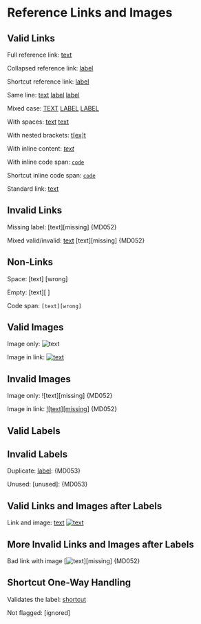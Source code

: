 # Reference Links and Images

## Valid Links

Full reference link: [text][label]

Collapsed reference link: [label][]

Shortcut reference link: [label]

Same line: [text][label] [label][] [label]

Mixed case: [TEXT][LABEL] [LABEL][] [LABEL]

With spaces: [text][label with spaces] [text][ label  with spaces ]

With nested brackets: [t[ex]t][label]

With inline content: [*text*][label]

With inline code span: [`code`][label]

Shortcut inline code span: [`code`]

Standard link: [text](https://example.com/standard)

## Invalid Links

Missing label: [text][missing] {MD052}

Mixed valid/invalid: [text][label] [text][missing] {MD052}

## Non-Links

Space: [text] [wrong]

Empty: [text][ ]

Code span: `[text][wrong]`

## Valid Images

Image only: ![text][image]

Image in link: [![text][image]][label]

## Invalid Images

Image only: ![text][missing] {MD052}

Image in link: [![text][missing]][label] {MD052}

## Valid Labels

[label]: https://example.com/label
[ label with  spaces ]: https://example.com/label-with-spaces
[image]: https://example.com/image
[`code`]: https://example.com/code

## Invalid Labels

Duplicate:
[label]: {MD053}

Unused:
[unused]: {MD053}

## Valid Links and Images after Labels

Link and image: [text][label] [![text][image]][label]

## More Invalid Links and Images after Labels

Bad link with image [![text][image]][missing] {MD052}

## Shortcut One-Way Handling

Validates the label: [shortcut]

[shortcut]: https://example.com/shortcut

Not flagged: [ignored]
